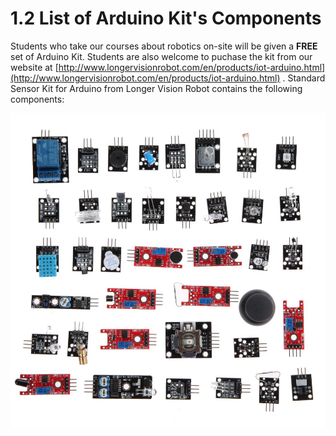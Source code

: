 # 1.2 List of Arduino Kit's Components

Students who take our courses about robotics on-site will be given a **FREE** set of Arduino Kit. Students are also welcome to puchase the kit from our website at [http://www.longervisionrobot.com/en/products/iot-arduino.html](http://www.longervisionrobot.com/en/products/iot-arduino.html) . Standard Sensor Kit for Arduino from Longer Vision Robot contains the following components:

![Image](./allsensors.jpg)